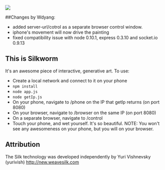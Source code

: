 ![](https://raw.github.com/astanway/silkworm/master/blue_light.jpg)

##Changes by Wdyang:
* added server-url/cotrol as a separate browser control window.
* iphone's movement will now drive the painting
* fixed compatibility issue with node 0.10.1, express 0.3.10 and socket.io 0.9.13

## This is Silkworm
It's an awesome piece of interactive, generative art. To use:

* Create a local network and connect to it on your phone
* <code>npm install</code>
* <code>node app.js</code>
* <code>node getIp.js</code>
* On your phone, navigate to /phone on the IP that getIp returns (on port 8080)
* On your browser, navigate to /browser on the same IP (on port 8080)
* On a separate browser, navigate to /control
* Touch your phone, and wet yourself. It's so beautiful. NOTE: You won't see any awesomeness on your phone, but you will on your browser.

## Attribution
The Silk technology was developed independently by Yuri Vishnevsky (yurivish)
http://new.weavesilk.com